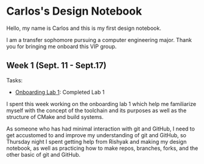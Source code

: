 # Carlos's Design Notebook
Hello, my name is Carlos and this is my first design notebook.

I am a transfer sophomore pursuing a computer engineering major. Thank you for bringing me onboard this VIP group.

## Week 1 (Sept. 11 - Sept.17)

Tasks: 
* [Onboarding Lab 1](https://github.com/cperezguzman/On_boarding_lab_1.git): Completed Lab 1
	

I spent this week working on the onboarding lab 1 which help me familiarize myself with the concept of the toolchain and its purposes as well as the structure of CMake and build systems. 

As someone who has had minimal interaction with git and GitHub, I need to get accustomed to and improve my understanding of git and GitHub, so Thursday night I spent getting help from Rishyak and making my design notebook, as well as practicing how to make repos, branches, forks, and the other basic of git and GitHub.
